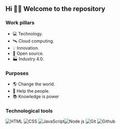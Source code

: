 ## ֺHi 👋🏼 Welcome to the repository

### Work pillars
- 💻 Technology.
- 🛰 Cloud computing.
- 💡 Innovation.
- 📖 Open source.
- 🏭 Industry 4.0.

### Purposes
- 🌎 Change the world.
- 🛟 Help the people.
- 📚 Knowledge is power

### Technological tools

![HTML](https://img.shields.io/badge/HTML5-E34F26?style=for-the-badge&logo=html5&logoColor=white) ![CSS](https://img.shields.io/badge/CSS3-1572B6?style=for-the-badge&logo=css3&logoColor=white) ![JavaScript](https://img.shields.io/badge/JavaScript-323330?style=for-the-badge&logo=javascript&logoColor=F7DF1E)![Node js](https://img.shields.io/badge/Node.js-339933?style=for-the-badge&logo=nodedotjs&logoColor=white) ![Git](https://img.shields.io/badge/Git-F05032?style=for-the-badge&logo=git&logoColor=white) ![Github](https://img.shields.io/badge/GitHub-100000?style=for-the-badge&logo=github&logoColor=white)
